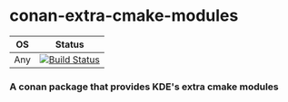 # conan-extra-cmake-modules
| OS | Status |
|---|---|
| Any | [![Build Status](https://dev.azure.com/bjoernstresing/bjoernstresing/_apis/build/status/Tereius.conan-extra-cmake-modules?repoName=Tereius%2Fconan-extra-cmake-modules&branchName=master)](https://dev.azure.com/bjoernstresing/bjoernstresing/_build/latest?definitionId=15&repoName=Tereius%2Fconan-extra-cmake-modules&branchName=master) |

### A conan package that provides KDE's extra cmake modules
